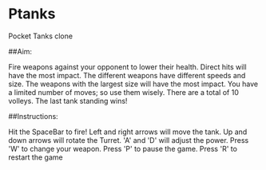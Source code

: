 # Ptanks
Pocket Tanks clone

##Aim:

Fire weapons against your opponent to lower their health.
Direct hits will have the most impact.
The different weapons have different speeds and size.
The weapons with the largest size will have the most impact.
You have a limited number of moves; so use them wisely.
There are a total of 10 volleys.
The last tank standing wins!

##Instructions:

Hit the SpaceBar to fire!
Left and right arrows will move the tank.
Up and down arrows will rotate the Turret.
'A' and 'D' will adjust the power.
Press 'W' to change your weapon.
Press 'P' to pause the game.
Press 'R' to restart the game
